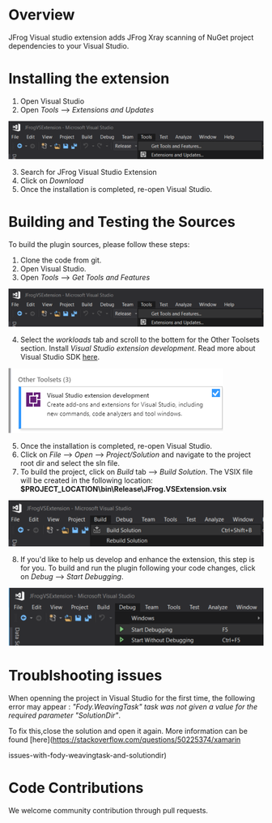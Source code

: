 # Overview
JFrog Visual studio extension adds JFrog Xray scanning of NuGet project dependencies to your Visual Studio.

# Installing the extension
1. Open Visual Studio
2. Open *Tools* --> *Extensions and Updates*

![alt](docs/images/getTools.png)

3. Search for JFrog Visual Studio Extension
4. Click on *Download*
5. Once the installation is completed, re-open Visual Studio.

# Building and Testing the Sources

To build the plugin sources, please follow these steps:
1. Clone the code from git.
2. Open Visual Studio.
3. Open *Tools* --> *Get Tools and Features*

![alt](docs/images/getTools.png)

4. Select the *workloads* tab and scroll to the bottem for the Other Toolsets section. Install *Visual Studio extension development*. Read more about Visual Studio SDK [here](https://docs.microsoft.com/en-us/visualstudio/extensibility/installing-the-visual-studio-sdk?view=vs-2017).

![alt](docs/images/extension.png)

5. Once the installation is completed, re-open Visual Studio.
6. Click on *File* --> *Open* --> *Project/Solution* and navigate to the project root dir and select the sln file.
7. To build the project, click on *Build* tab --> *Build Solution*. The VSIX file will be created in the following location: **$PROJECT_LOCATION\bin\Release\JFrog.VSExtension.vsix**

![alt](docs/images/build.png)

8. If you'd like to help us develop and enhance the extension, this step is for you.
   To build and run the plugin following your code changes, click on *Debug* --> *Start Debugging*.
                           
![alt](docs/images/debug.png)

# Troublshooting issues
When openning the project in Visual Studio for the first time, the following error may appear : *"Fody.WeavingTask" task was not given a value for the required parameter "SolutionDir"*.

To fix this,close the solution and open it again. More information can be found [here](https://stackoverflow.com/questions/50225374/xamarin

issues-with-fody-weavingtask-and-solutiondir)

# Code Contributions
We welcome community contribution through pull requests.
